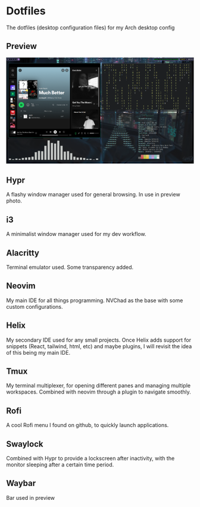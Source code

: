 # Dotfiles
The dotfiles (desktop configuration files) for my Arch desktop config

## Preview
![alt text](https://github.com/CheckToSee/dotfiles/blob/main/config_preview.png)

## Hypr
A flashy window manager used for general browsing. In use in preview photo.

## i3
A minimalist window manager used for my dev workflow.

## Alacritty
Terminal emulator used. Some transparency added.

## Neovim
My main IDE for all things programming. NVChad as the base with some custom configurations.

## Helix
My secondary IDE used for any small projects. Once Helix adds support for snippets (React, tailwind, html, etc) and maybe plugins, I will revisit the idea of this being my main IDE.

## Tmux
My terminal multiplexer, for opening different panes and managing multiple workspaces. Combined with neovim through a plugin to navigate smoothly.

## Rofi
A cool Rofi menu I found on github, to quickly launch applications.

## Swaylock
Combined with Hypr to provide a lockscreen after inactivity, with the monitor sleeping after a certain time period.

## Waybar
Bar used in preview
